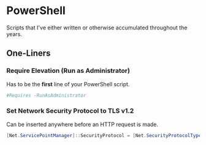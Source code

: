 # PowerShell
Scripts that I've either written or otherwise accumulated throughout the years.

## One-Liners

### Require Elevation (Run as Administrator)
Has to be the **first** line of your PowerShell script.
```powershell
#Requires -RunAsAdministrator
```

### Set Network Security Protocol to TLS v1.2
Can be inserted anywhere before an HTTP request is made.
```powershell
[Net.ServicePointManager]::SecurityProtocol = [Net.SecurityProtocolType]::Tls12
```
